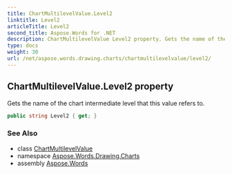 ```yaml
---
title: ChartMultilevelValue.Level2
linktitle: Level2
articleTitle: Level2
second_title: Aspose.Words for .NET
description: ChartMultilevelValue Level2 property. Gets the name of the chart intermediate level that this value refers to in C#.
type: docs
weight: 30
url: /net/aspose.words.drawing.charts/chartmultilevelvalue/level2/
---
```

## ChartMultilevelValue.Level2 property

Gets the name of the chart intermediate level that this value refers to.

```csharp
public string Level2 { get; }
```

### See Also

* class [ChartMultilevelValue](../)
* namespace [Aspose.Words.Drawing.Charts](../../chartmultilevelvalue/)
* assembly [Aspose.Words](../../../)
